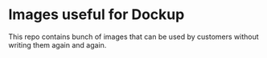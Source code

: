 # Images useful for Dockup

This repo contains bunch of images that can be used by customers without
writing them again and again.
